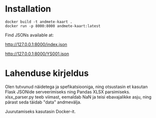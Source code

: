 # Installation

```console
docker build -t andmete-kaart .
docker run -p 8000:8000 andmete-kaart:latest
```

Find JSONs available at:

http://127.0.0.1:8000/index.json

http://127.0.0.1:8000/YS001.json

# Lahenduse kirjeldus
Olen tutvunud näidetega ja spefikatsiooniga, ning otsustasin et kasutan Flask JSONide serveerimiseks ning Pandas XLSX parsimiseks. xlsx_parser.py teeb viimast, eemaldab NaN ja teisi ebavajalikke asju, ning pärast seda täidab "data" andmevälja. 

Juurutamiseks kasutasin Docker-it.
